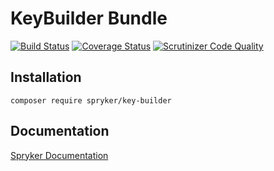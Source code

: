 # KeyBuilder Bundle
[![Build Status](https://travis-ci.org/spryker/KeyBuilder.svg)](https://travis-ci.org/spryker/KeyBuilder)
[![Coverage Status](https://coveralls.io/repos/github/spryker/KeyBuilder/badge.svg)](https://coveralls.io/github/spryker/KeyBuilder)
[![Scrutinizer Code Quality](https://scrutinizer-ci.com/g/spryker/KeyBuilder/badges/quality-score.png?b=master)](https://scrutinizer-ci.com/g/spryker/KeyBuilder/?branch=master)

## Installation

```
composer require spryker/key-builder
```

## Documentation

[Spryker Documentation](http://spryker.github.io)
